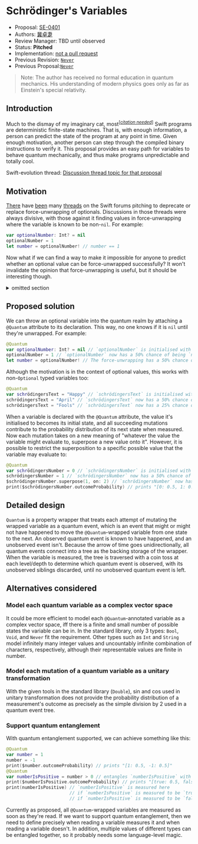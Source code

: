 # Schrödinger's Variables

* Proposal: [SE-0401](0401-schrödinger's-variables.md)
* Authors: [冀卓疌](https://github.com/WowbaggersLiquidLunch)
* Review Manager: TBD until observed
* Status: **Pitched**
* Implementation: [not a pull request](https://github.com/WowbaggersLiquidLunch/Quantum)
* Previous Revision: [`Never`](https://forums.swift.org/404)
* Previous Proposal:[`Never`](https://forums.swift.org/404)

> Note: The author has received no formal education in quantum mechanics. His understanding of modern physics goes only as far as Einstein's special relativity.

## Introduction

Much to the dismay of my imaginary cat, most<sup>[_[citation needed](https://en.wikipedia.org/wiki/Wikipedia:Citation_needed)_]</sup> Swift programs are deterministic finite-state machines. That is, with enough information, a person can predict the state of the program at any point in time. Given enough motivation, another person can step through the compiled binary instructions to verify it. This proposal provides an easy path for variables to behave quantum mechanically, and thus make programs unpredictable and totally cool.

Swift-evolution thread: [Discussion thread topic for that proposal](https://forums.swift.org/)

## Motivation

[There](https://forums.swift.org/t/deprecate-and-make-never-the-bottom-type/35517) have [been](https://forums.swift.org/t/moving-toward-deprecating-force-unwrap-from-swift/43455) many [threads](https://forums.swift.org/t/pitch-soft-unwrapping-of-optionals/2555) on the Swift forums pitching to deprecate or replace force-unwrapping of optionals. Discussions in those threads were always divisive, with those against it finding values in force-unwrapping where the variable is known to be non-`nil`. For example:

```swift
var optionalNumber: Int? = nil
optionalNumber = 1
let number = optionalNumber! // number == 1
```

Now what if we can find a way to make it impossible for anyone to predict whether an optional value can be force-unwrapped successfully? It won't invalidate the opinion that force-unwrapping is useful, but it should be interesting though. 

<details>
    <summary>
        omitted section
    </summary>
    <br>
    I was going to write a short quantam mechanics primer, but didn't find enough time for it.
    <br>
    <br>
    Well, I had time to write it, but I've been playing too much Minecraft lately...
</details>

## Proposed solution

We can throw an optional variable into the quantum realm by attaching a `@Quantum` attribute to its declaration. This way, no one knows if it is `nil` until they're unwrapped. For example:

```swift
@Quantum
var optionalNumber: Int? = nil // `optionalNumber` is initialised with an initial state of `nil`
optionalNumber = 1 // `optionalNumber` now has a 50% chance of being `nil`, and 50% being 1
let number = optionalNumber! // The force-unwrapping has a 50% chance of being successful
```

Although the motivation is in the context of optional values, this works with non-`Optional` typed variables too:

```swift
@Quantum
var schrödingersText = "Happy" // `schrödingersText` is initialised with an initial state of `"Happy"`
schrödingersText = "April" // `schrödingersText` now has a 50% chance of being `"Happy"`, and 50% being `"April"`
schrödingersText = "Fools" // `schrödingersText` now has a 25% chance of being `"Happy"`, 25% being `"April"`, and 50% being `"Fools"`
```

When a variable is declared with the `@Quantum` attribute, the value it's initialised to becomes its initial state, and all succeeding mutations contribute to the probability distribution of its next state when measured. Now each mutation takes on a new meaning of "whatever the value the variable might evaluate to, superpose a new value onto it". However, it is possible to restrict the superposition to a specific possible value that the variable may evaluate to:

```swift
@Quantum
var schrödingersNumber = 0 // `schrödingersNumber` is initialised with an initial state of 0
schrödingersNumber = 1 // `schrödingersNumber` now has a 50% chance of being `0`, and 50% being 1
$schrödingersNumber.superpose(1, on: 2) // `schrödingersNumber` now has a 50% chance of being 0, 25% being 1, and 25% being 2
print($schrödingersNumber.outcomeProbability) // prints "[0: 0.5, 1: 0.25, 2: 0.25]"
```

## Detailed design

`Quantum` is a property wrapper that treats each attempt of mutating the wrapped variable as a quantum event, which is an event that might or might not have happened to move the `@Quantum`-wrapped variable from one state to the next. An observed quantum event is known to have happened, and an unobserved event isn't. Because the arrow of time goes unidirectionally, all quantum events connect into a tree as the backing storage of the wrapper. When the variable is measured, the tree is traversed with a coin toss at each level/depth to determine which quantum event is observed, with its unobserved siblings discarded, until no unobserved quantum event is left. 

## Alternatives considered

### Model each quantum variable as a complex vector space

It could be more efficient to model each `@Quantum`-annotated variable as a complex vector space, iff there is a finite and small number of possible states the variable can be in. In the standard library, only 3 types: `Bool`, `Void`, and `Never` fit the requirement. Other types such as `Int` and `String` model infinitely many integer values and uncountably infinite combination of characters, respectively, although their representable values are finite in number.

### Model each mutation of a quantum variable as a unitary transformation

With the given tools in the standard library (`Double`), sin and cos used in unitary transformation does not provide the probability distribution of a measurement's outcome as precisely as the simple division by 2 used in a quantum event tree.

### Support quantum entanglement

With quantum entanglement supported, we can achieve something like this:

```swift
@Quantum
var number = 1
number = -1
print($number.outcomeProbability) // prints "[1: 0.5, -1: 0.5]"
@Quantum
var numberIsPositive = number > 0 // entangles `numberIsPositive` with `number`
print($numberIsPositive.outcomeProbability) // prints "[true: 0.5, false: 0.5]"
print(numberIsPositive) // `numberIsPositive` is measured here
                        // if `numberIsPositive` is measured to be `true`, then `number` is simultaneously measured to be 1;
                        // if `numberIsPositive` is measured to be `false`, then `number` is simultaneously measured to be -1
```

Currently as proposed, all `@Quantum`-wrapped variables are measured as soon as they're read. If we want to support quantum entanglement, then we need to define precisely when reading a variable measures it and when reading a variable doesn't. In addition, multiple values of different types can be entangled together, so it probably needs some language-level magic.

